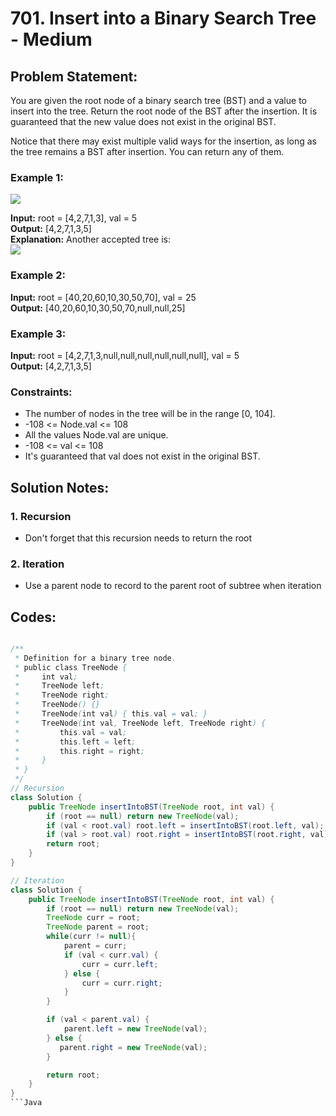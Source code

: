 # 701. Insert into a Binary Search Tree - Medium

## Problem Statement:  

You are given the root node of a binary search tree (BST) and a value to insert into the tree. Return the root node of the BST after the insertion. It is guaranteed that the new value does not exist in the original BST.  

Notice that there may exist multiple valid ways for the insertion, as long as the tree remains a BST after insertion. You can return any of them.  


### Example 1:  
![](https://assets.leetcode.com/uploads/2020/10/05/insertbst.jpg)

**Input:** root = [4,2,7,1,3], val = 5  
**Output:** [4,2,7,1,3,5]  
**Explanation:** Another accepted tree is:  
![](https://assets.leetcode.com/uploads/2020/10/05/bst.jpg)

### Example 2:  

**Input:** root = [40,20,60,10,30,50,70], val = 25  
**Output:** [40,20,60,10,30,50,70,null,null,25]  

### Example 3:  

**Input:** root = [4,2,7,1,3,null,null,null,null,null,null], val = 5  
**Output:** [4,2,7,1,3,5]  
 

### Constraints:

- The number of nodes in the tree will be in the range [0, 104].
- -108 <= Node.val <= 108
- All the values Node.val are unique.
- -108 <= val <= 108
- It's guaranteed that val does not exist in the original BST.

## Solution Notes:  
### 1. Recursion
- Don't forget that this recursion needs to return the root

### 2. Iteration
- Use a parent node to record to the parent root of subtree when iteration

## Codes:
```Java

/**
 * Definition for a binary tree node.
 * public class TreeNode {
 *     int val;
 *     TreeNode left;
 *     TreeNode right;
 *     TreeNode() {}
 *     TreeNode(int val) { this.val = val; }
 *     TreeNode(int val, TreeNode left, TreeNode right) {
 *         this.val = val;
 *         this.left = left;
 *         this.right = right;
 *     }
 * }
 */
// Recursion
class Solution {
    public TreeNode insertIntoBST(TreeNode root, int val) {
        if (root == null) return new TreeNode(val);
        if (val < root.val) root.left = insertIntoBST(root.left, val);
        if (val > root.val) root.right = insertIntoBST(root.right, val);
        return root;
    }
}

// Iteration
class Solution {
    public TreeNode insertIntoBST(TreeNode root, int val) {
        if (root == null) return new TreeNode(val);
        TreeNode curr = root;
        TreeNode parent = root;
        while(curr != null){
            parent = curr;
            if (val < curr.val) {
                curr = curr.left;
            } else {
                curr = curr.right;
            }
        }

        if (val < parent.val) {
            parent.left = new TreeNode(val);
        } else {
           parent.right = new TreeNode(val); 
        }

        return root;
    }
}
```Java

